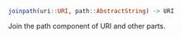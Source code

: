 ```julia
joinpath(uri::URI, path::AbstractString) -> URI
```

Join the path component of URI and other parts.
